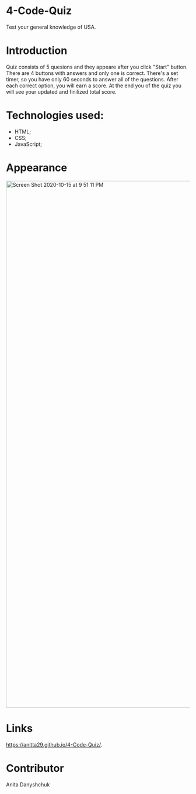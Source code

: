 # 4-Code-Quiz
Test your general knowledge of USA. 

# Introduction
Quiz consists of 5 quesions and they appeare after you click "Start" button. 
There are 4 buttons with answers and only one is correct. There's a set timer, so you have only 60 seconds to answer all of the questions. After each correct option, you will earn a score. At the end you of the quiz you will see your updated and finilized total score.


# Technologies used:
- HTML;
- CSS;
- JavaScript;

# Appearance
<img width="1440" alt="Screen Shot 2020-10-15 at 9 51 11 PM" src="https://user-images.githubusercontent.com/67982161/96203874-ef25a280-0f30-11eb-9b7e-5c3aa3038f07.png">



# Links
https://anitta29.github.io/4-Code-Quiz/.


# Contributor
Anita Danyshchuk